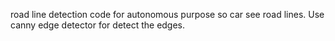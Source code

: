 road line detection code for autonomous purpose so car see road lines.
Use canny edge detector for detect the edges.
